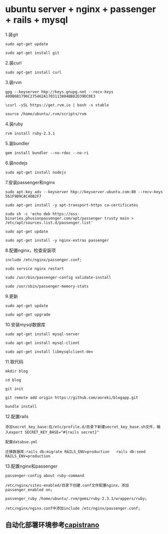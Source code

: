 # ubuntu server + nginx + passenger + rails + mysql

1.装git                 

    sudo apt-get update

    sudo apt-get install git

2.装curl                      

    sudo apt-get install curl

3.装rvm

    gpg --keyserver hkp://keys.gnupg.net --recv-keys 409B6B1796C275462A1703113804BB82D39DC0E3

    \curl -sSL https://get.rvm.io | bash -s stable

    source /home/ubuntu/.rvm/scripts/rvm

4.装ruby

    rvm install ruby-2.3.1

5.装bundler

    gem install bundler --no-rdoc --no-ri

6.装nodejs

    sudo apt-get install nodejs 

7.安装passenger和nginx

    sudo apt-key adv --keyserver hkp://keyserver.ubuntu.com:80 --recv-keys 561F9B9CAC40B2F7

    sudo apt-get install -y apt-transport-https ca-certificates

    sudo sh -c 'echo deb https://oss-binaries.phusionpassenger.com/apt/passenger trusty main > /etc/apt/sources.list.d/passenger.list'

    sudo apt-get update

    sudo apt-get install -y nginx-extras passenger

8.配置nginx，检查安装项

    include /etc/nginx/passenger.conf;

    sudo service nginx restart

    sudo /usr/bin/passenger-config validate-install

    sudo /usr/sbin/passenger-memory-stats

9.更新

    sudo apt-get update

    sudo apt-get upgrade

10.安装mysql数据库

    sudo apt-get install mysql-server

    sudo apt-get install mysql-client

    sudo apt-get install libmysqlclient-dev

11.取代码

    mkdir blog

    cd blog

    git init

    git remote add origin https://github.com/aoreki/blogapp.git

    bundle install

12.配置rails                             

    添加secret_key_base:在/etc/profile.d/目录下新建secret_key_base.sh文件，输入export SECRET_KEY_BASE="#{rails secret}"

    配置databse.yml

    迁移数据库:rails db:migrate RAILS_ENV=production   rails db:seed RAILS_ENV=production

13.配置nginx和passenger             

    passenger-config about ruby-command

    /etc/nginx/sites-enabled/目录下创建.conf文件配置nginx，添加passenger_enabled on;
    
    passenger_ruby /home/ubuntu/.rvm/gems/ruby-2.3.1/wrappers/ruby;

    /etc/nginx/nginx.conf中添加include /etc/nginx/passenger.conf;
    
## 自动化部署环境参考[capistrano](https://www.phusionpassenger.com/library/deploy/nginx/automating_app_updates/ruby/)
